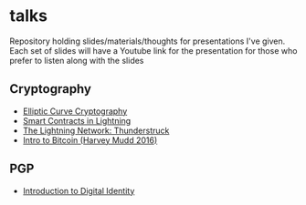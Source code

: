 # talks
Repository holding slides/materials/thoughts for presentations I've given. Each set of slides will have a Youtube link for the presentation for those who prefer to listen along with the slides

## Cryptography
* [Elliptic Curve Cryptography](https://github.com/Melvillian/talks/blob/master/Cryptography/Elliptic%20Curve%20Cryptography.pdf)
* [Smart Contracts in Lightning](https://github.com/Melvillian/talks/blob/master/Cryptography/Smart%20Contracts%20In%20Lightning.pdf)
* [The Lightning Network: Thunderstruck](https://github.com/Melvillian/talks/blob/master/Cryptography/The%20Lightning%20Network%20Thunderstruck.pdf)
* [Intro to Bitcoin (Harvey Mudd 2016)](https://github.com/Melvillian/talks/blob/master/Cryptography/Intro%20To%20Bitcoin%20(Harvey%20Mudd%202016).pdf)

## PGP
* [Introduction to Digital Identity](https://github.com/Melvillian/talks/blob/master/PGP/Introduction%20To%20Digital%20Identity.pdf)
